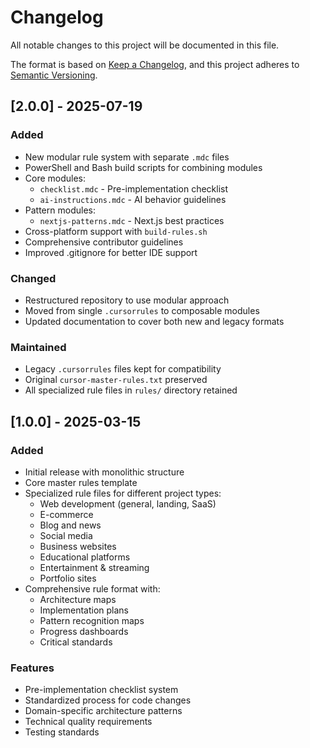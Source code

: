 # Changelog

All notable changes to this project will be documented in this file.

The format is based on [Keep a Changelog](https://keepachangelog.com/en/1.0.0/),
and this project adheres to [Semantic Versioning](https://semver.org/spec/v2.0.0.html).

## [2.0.0] - 2025-07-19

### Added
- New modular rule system with separate `.mdc` files
- PowerShell and Bash build scripts for combining modules
- Core modules:
  - `checklist.mdc` - Pre-implementation checklist
  - `ai-instructions.mdc` - AI behavior guidelines
- Pattern modules:
  - `nextjs-patterns.mdc` - Next.js best practices
- Cross-platform support with `build-rules.sh`
- Comprehensive contributor guidelines
- Improved .gitignore for better IDE support

### Changed
- Restructured repository to use modular approach
- Moved from single `.cursorrules` to composable modules
- Updated documentation to cover both new and legacy formats

### Maintained
- Legacy `.cursorrules` files kept for compatibility
- Original `cursor-master-rules.txt` preserved
- All specialized rule files in `rules/` directory retained

## [1.0.0] - 2025-03-15

### Added
- Initial release with monolithic structure
- Core master rules template
- Specialized rule files for different project types:
  - Web development (general, landing, SaaS)
  - E-commerce
  - Blog and news
  - Social media
  - Business websites
  - Educational platforms
  - Entertainment & streaming
  - Portfolio sites
- Comprehensive rule format with:
  - Architecture maps
  - Implementation plans
  - Pattern recognition maps
  - Progress dashboards
  - Critical standards

### Features
- Pre-implementation checklist system
- Standardized process for code changes
- Domain-specific architecture patterns
- Technical quality requirements
- Testing standards 